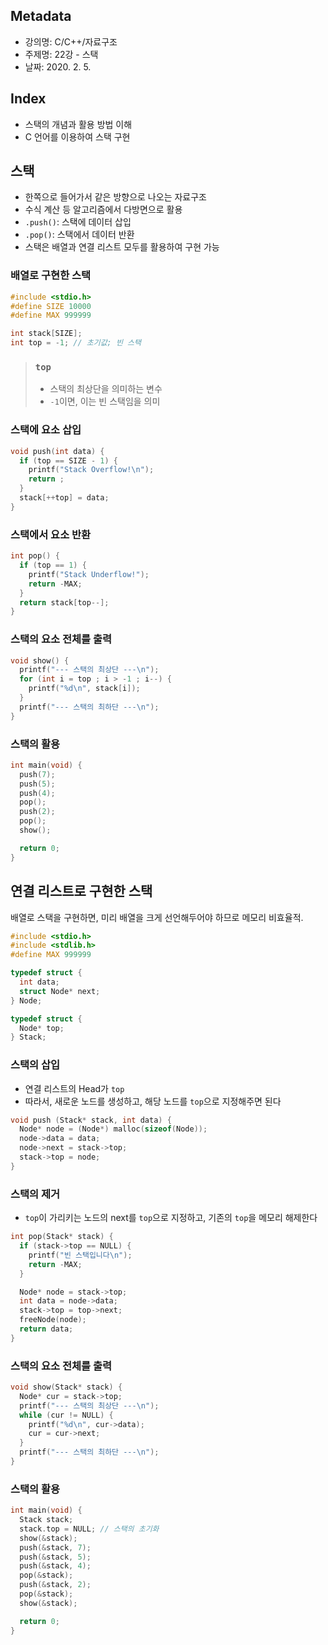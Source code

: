 ## Metadata
- 강의명: C/C++/자료구조
- 주제명: 22강 - 스택
- 날짜: 2020. 2. 5.

## Index
- 스택의 개념과 활용 방법 이해
- C 언어를 이용하여 스택 구현

## 스택
- 한쪽으로 들어가서 같은 방향으로 나오는 자료구조
- 수식 계산 등 알고리즘에서 다방면으로 활용
- `.push()`: 스택에 데이터 삽입
- `.pop()`: 스택에서 데이터 반환
- 스택은 배열과 연결 리스트 모두를 활용하여 구현 가능

### 배열로 구현한 스택
```cpp
#include <stdio.h>
#define SIZE 10000
#define MAX 999999

int stack[SIZE];
int top = -1; // 초기값; 빈 스택
```

> ### `top`
> - 스택의 최상단을 의미하는 변수
> - `-1`이면, 이는 빈 스택임을 의미

### 스택에 요소 삽입
```cpp
void push(int data) {
  if (top == SIZE - 1) {
    printf("Stack Overflow!\n");
    return ;
  }
  stack[++top] = data;
}
```

### 스택에서 요소 반환
```cpp
int pop() {
  if (top == 1) {
    printf("Stack Underflow!");
    return -MAX;
  }
  return stack[top--];
}
```

### 스택의 요소 전체를 출력
```cpp
void show() {
  printf("--- 스택의 최상단 ---\n");
  for (int i = top ; i > -1 ; i--) {
    printf("%d\n", stack[i]);
  }
  printf("--- 스택의 최하단 ---\n");
}
```

### 스택의 활용
```cpp
int main(void) {
  push(7);
  push(5);
  push(4);
  pop();
  push(2);
  pop();
  show();

  return 0;
}
```

## 연결 리스트로 구현한 스택

배열로 스택을 구현하면, 미리 배열을 크게 선언해두어야 하므로 메모리 비효율적.

```cpp
#include <stdio.h>
#include <stdlib.h>
#define MAX 999999

typedef struct {
  int data;
  struct Node* next;
} Node;

typedef struct {
  Node* top;
} Stack;
```

### 스택의 삽입
- 연결 리스트의 Head가 `top`
- 따라서, 새로운 노드를 생성하고, 해당 노드를 `top`으로 지정해주면 된다

```cpp
void push (Stack* stack, int data) {
  Node* node = (Node*) malloc(sizeof(Node));
  node->data = data;
  node->next = stack->top;
  stack->top = node;
}
```

### 스택의 제거
- `top`이 가리키는 노드의 next를 `top`으로 지정하고, 기존의 `top`을 메모리 해제한다

```cpp
int pop(Stack* stack) {
  if (stack->top == NULL) {
    printf("빈 스택입니다\n");
    return -MAX;
  }

  Node* node = stack->top;
  int data = node->data;
  stack->top = top->next;
  freeNode(node);
  return data;
}
```

### 스택의 요소 전체를 출력
```cpp
void show(Stack* stack) {
  Node* cur = stack->top;
  printf("--- 스택의 최상단 ---\n");
  while (cur != NULL) {
    printf("%d\n", cur->data);
    cur = cur->next;
  }
  printf("--- 스택의 최하단 ---\n");
}
```

### 스택의 활용
```cpp
int main(void) {
  Stack stack;
  stack.top = NULL; // 스택의 초기화
  show(&stack);
  push(&stack, 7);
  push(&stack, 5);
  push(&stack, 4);
  pop(&stack);
  push(&stack, 2);
  pop(&stack);
  show(&stack);

  return 0;
}
```

